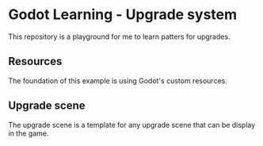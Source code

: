 # Godot Learning - Upgrade system

This repository is a playground for me to learn patters for upgrades.

## Resources

The foundation of this example is using Godot's custom resources.

## Upgrade scene

The upgrade scene is a template for any upgrade scene that can be display in the game.
